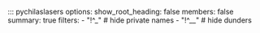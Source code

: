 ::: pychilaslasers
    options:
        show_root_heading: false
        members: false
        summary: true
    filters:
        - "!^_"                      # hide private names
        - "!^__"                     # hide dunders


    
